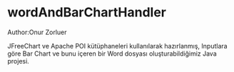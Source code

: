# wordAndBarChartHandler
Author:Onur Zorluer

JFreeChart ve Apache POI kütüphaneleri kullanılarak hazırlanmış, Inputlara göre Bar Chart ve bunu içeren bir Word dosyası oluşturabildiğimiz Java projesi.
